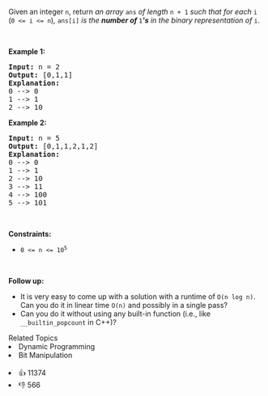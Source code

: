<p>Given an integer <code>n</code>, return <em>an array </em><code>ans</code><em> of length </em><code>n + 1</code><em> such that for each </em><code>i</code><em> </em>(<code>0 &lt;= i &lt;= n</code>)<em>, </em><code>ans[i]</code><em> is the <strong>number of </strong></em><code>1</code><em><strong>'s</strong> in the binary representation of </em><code>i</code>.</p>

<p>&nbsp;</p> 
<p><strong class="example">Example 1:</strong></p>

<pre>
<strong>Input:</strong> n = 2
<strong>Output:</strong> [0,1,1]
<strong>Explanation:</strong>
0 --&gt; 0
1 --&gt; 1
2 --&gt; 10
</pre>

<p><strong class="example">Example 2:</strong></p>

<pre>
<strong>Input:</strong> n = 5
<strong>Output:</strong> [0,1,1,2,1,2]
<strong>Explanation:</strong>
0 --&gt; 0
1 --&gt; 1
2 --&gt; 10
3 --&gt; 11
4 --&gt; 100
5 --&gt; 101
</pre>

<p>&nbsp;</p> 
<p><strong>Constraints:</strong></p>

<ul> 
 <li><code>0 &lt;= n &lt;= 10<sup>5</sup></code></li> 
</ul>

<p>&nbsp;</p> 
<p><strong>Follow up:</strong></p>

<ul> 
 <li>It is very easy to come up with a solution with a runtime of <code>O(n log n)</code>. Can you do it in linear time <code>O(n)</code> and possibly in a single pass?</li> 
 <li>Can you do it without using any built-in function (i.e., like <code>__builtin_popcount</code> in C++)?</li> 
</ul>

<div><div>Related Topics</div><div><li>Dynamic Programming</li><li>Bit Manipulation</li></div></div><br><div><li>👍 11374</li><li>👎 566</li></div>